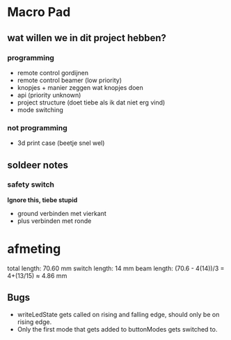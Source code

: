 # Macro Pad

## wat willen we in dit project hebben?

### programming

- remote control gordijnen
- remote control beamer (low priority)
- knopjes + manier zeggen wat knopjes doen
- api (priority unknown)
- project structure (doet tiebe als ik dat niet erg vind)
- mode switching

### not programming

- 3d print case (beetje snel wel)



## soldeer notes

### safety switch

**Ignore this, tiebe stupid**
- ground verbinden met vierkant
- plus verbinden met ronde


# afmeting 
total length: 70.60 mm
switch length: 14 mm
beam length: (70.6 - 4(14))/3 = 4+(13/15) ≈ 4.86 mm


## Bugs
- writeLedState gets called on rising and falling edge, should only be on rising edge.
- Only the first mode that gets added to buttonModes gets switched to.